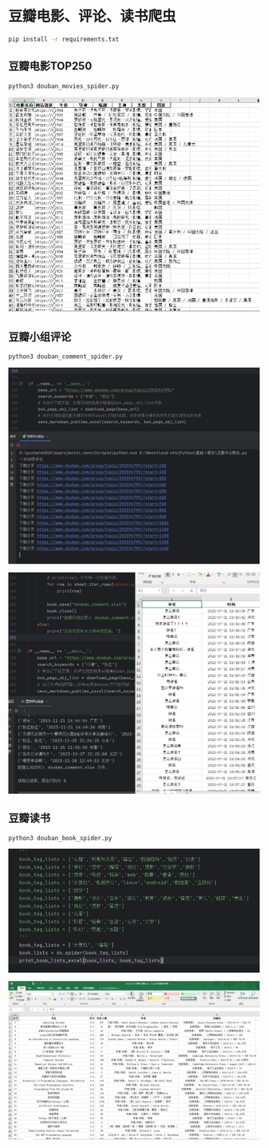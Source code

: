 # 豆瓣电影、评论、读书爬虫

```bash
pip install -r requirements.txt
```

## 豆瓣电影TOP250

```bash
python3 douban_movies_spider.py
```

![image-20241108101509133](photo/image-20241108101509133.png)



## 豆瓣小组评论

```bash
python3 douban_comment_spider.py
```

![image-20241108100541601](photo/image-20241108100541601.png)

![image-20241108100830498](photo/image-20241108100830498.png)



## 豆瓣读书

```bash
python3 douban_book_spider.py
```

![image-20241108101603646](photo/image-20241108101603646.png)

![image-20241108101623418](photo/image-20241108101623418.png)